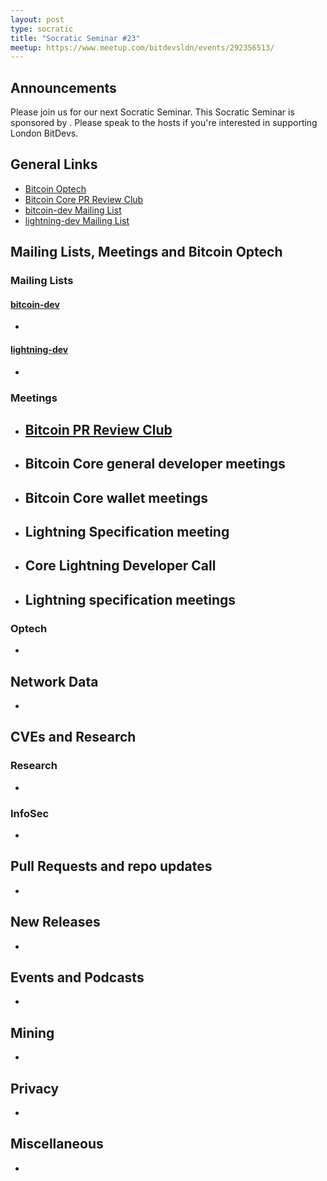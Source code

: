 ```yaml
---
layout: post
type: socratic
title: "Socratic Seminar #23"
meetup: https://www.meetup.com/bitdevsldn/events/292356513/
---
```


## Announcements

Please join us for our next Socratic Seminar. This Socratic Seminar is sponsored by <!--INSERT SPONSORS-->.
Please speak to the hosts if you're interested in supporting London BitDevs.

## General Links

* [Bitcoin Optech](https://bitcoinops.org)
* [Bitcoin Core PR Review Club](https://bitcoincore.reviews)
* [bitcoin-dev Mailing List](https://lists.linuxfoundation.org/pipermail/bitcoin-dev)
* [lightning-dev Mailing List](https://lists.linuxfoundation.org/pipermail/lightning-dev)

## Mailing Lists, Meetings and Bitcoin Optech
### Mailing Lists
#### [bitcoin-dev](https://lists.linuxfoundation.org/pipermail/bitcoin-dev)
- 

#### [lightning-dev](https://lists.linuxfoundation.org/pipermail/lightning-dev)
-


### Meetings
- [Bitcoin PR Review Club](https://bitcoincore.reviews)
    - 
- Bitcoin Core general developer meetings
	- 
- Bitcoin Core wallet meetings
	- 
- Lightning Specification meeting
    - 
- Core Lightning Developer Call
    - 
- Lightning specification meetings
    - 

### Optech
- <!--- TODO replace: [Newsletter #229](https://bitcoinops.org/en/newsletters/2022/12/07/), [audio recap](https://twitter.com/bitcoinoptech/status/1600867081225764864) --->

## Network Data
-

## CVEs and Research
### Research
-

### InfoSec
-

## Pull Requests and repo updates
-

## New Releases
-

## Events and Podcasts
-

## Mining
-

## Privacy
-

## Miscellaneous
-